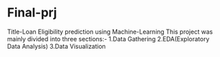 # Final-prj
Title-Loan Eligibility prediction using Machine-Learning 
This project was mainly divided into three sections:- 
1.Data Gathering 
2.EDA(Exploratory Data Analysis) 
3.Data Visualization
